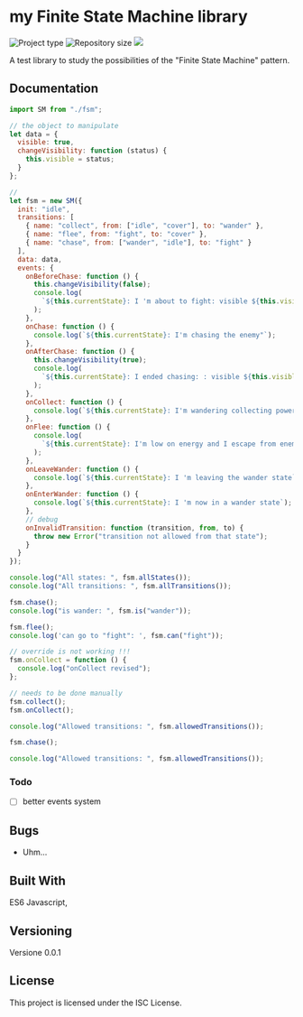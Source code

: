 # my Finite State Machine library

![](https://img.shields.io/badge/type-JS_Library-brightgreen.svg "Project type")
![](https://img.shields.io/github/repo-size/LorenzoCorbella74/my-fsm "Repository size")
![](https://img.shields.io/github/package-json/v/LorenzoCorbella74/my-fsm)

A test library to study the possibilities of the "Finite State Machine" pattern.

## Documentation

```javascript
import SM from "./fsm";

// the object to manipulate
let data = {
  visible: true,
  changeVisibility: function (status) {
    this.visible = status;
  }
};

//
let fsm = new SM({
  init: "idle",
  transitions: [
    { name: "collect", from: ["idle", "cover"], to: "wander" },
    { name: "flee", from: "fight", to: "cover" },
    { name: "chase", from: ["wander", "idle"], to: "fight" }
  ],
  data: data,
  events: {
    onBeforeChase: function () {
      this.changeVisibility(false);
      console.log(
        `${this.currentState}: I 'm about to fight: visible ${this.visible}`
      );
    },
    onChase: function () {
      console.log(`${this.currentState}: I'm chasing the enemy"`);
    },
    onAfterChase: function () {
      this.changeVisibility(true);
      console.log(
        `${this.currentState}: I ended chasing: : visible ${this.visible}`
      );
    },
    onCollect: function () {
      console.log(`${this.currentState}: I'm wandering collecting powerups`);
    },
    onFlee: function () {
      console.log(
        `${this.currentState}: I'm low on energy and I escape from enemy`
      );
    },
    onLeaveWander: function () {
      console.log(`${this.currentState}: I 'm leaving the wander state`);
    },
    onEnterWander: function () {
      console.log(`${this.currentState}: I 'm now in a wander state`);
    },
    // debug
    onInvalidTransition: function (transition, from, to) {
      throw new Error("transition not allowed from that state");
    }
  }
});

console.log("All states: ", fsm.allStates());
console.log("All transitions: ", fsm.allTransitions());

fsm.chase();
console.log("is wander: ", fsm.is("wander"));

fsm.flee();
console.log('can go to "fight": ', fsm.can("fight"));

// override is not working !!!
fsm.onCollect = function () {
  console.log("onCollect revised");
};

// needs to be done manually
fsm.collect();
fsm.onCollect();

console.log("Allowed transitions: ", fsm.allowedTransitions());

fsm.chase();

console.log("Allowed transitions: ", fsm.allowedTransitions());
```

### Todo

- [ ] better events system

## Bugs

- Uhm...

## Built With

ES6 Javascript,

## Versioning

Versione 0.0.1

## License

This project is licensed under the ISC License.


